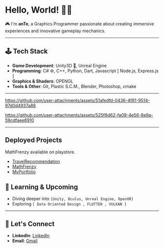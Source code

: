 # Hello, World! 👋🏻

🎮 I'm **anTe**, a Graphics Programmer passionate about creating immersive experiences and innovative gameplay mechanics.  

---

## 🕹️ Tech Stack

- **Game Development**: Unity3D 🌌, Unreal Engine
- **Programming**: C# ⚙️, C++, Python, Dart, Javascript [ Node.js, Express.js ]
- **Graphics & Shaders**: OPENGL
- **Tools & Other**: Git, Plastic S.C.M., Blender, Photoshop, cmake

---
<!-- <img src="https://github-readme-stats.vercel.app/api?username=Ante-237&show_icons=true&theme=tokyonight" width="1000" /> -->
<!-- https://github.com/user-attachments/assets/3a713213-7a32-47b1-80b9-0526be20dd7a -->



https://github.com/user-attachments/assets/51afedfd-0436-4f81-9514-97d0d4937a86



https://github.com/user-attachments/assets/525f8d62-fa09-4e56-8e9a-59cdfaee6910


---
## Deployed Projects
MathFrenzy available on playstore.
- [TravelRecommendation](https://ante-237.github.io/travelbooking.github.io/travelRecommendation/travel_recommendation.htm)
- [MathFrenzy](https://play.google.com/store/apps/details?id=com.ReverseStudios.MathFrenzy)
- [MyPortfolio](https://ante-237.github.io/responsive_design/0-index.html)

## 🌱 Learning & Upcoming
- Diving deeper into `[Unity, Oculus, Unreal Engine, OpenXR]`
- Exploring `[ Data Oriented Design , FLUTTER , VULKAN ]`
---
## 🤝 Let's Connect


- **LinkedIn**: [LinkedIn](https://www.linkedin.com/in/nwalahnjie-akumawah-51a88b20b)
- **Email**: [Gmail](mailto:akumawahanye@gmail.com)




